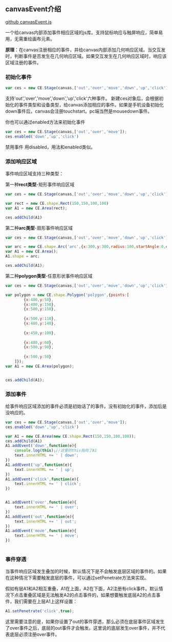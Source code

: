 
## canvasEvent介绍


[github canvasEvent.js](https://github.com/chocho-1115/canvasEvent/)

一个给canvas内部添加事件相应区域的js库。支持鼠标响应与触屏响应，简单易用，无需重绘画布元素。

**原理**：在canvas注册相应的事件，并给canvas内部添加几何响应区域。当交互发时，判断事件是否发生在几何响应区域。如果交互发生在几何响应区域时，响应该区域注册的事件。

### 初始化事件
``` javascript
var ces = new CE.Stage(canvas,['out','over','move','down','up','click']);
```
支持'out','over','move','down','up','click'六种事件。 新建ces对象后，会根据初始化的事件类型和设备类型，给canvas添加相应的事件。如果是手机设备初始化down事件后，canvas会注册touchstart。pc端当然是mousedown事件。

你也可以通过enabled方法来初始化事件
``` javascript
var ces = new CE.Stage(canvas,['out','over','move']);
ces.enabled('down','up','click')
```
禁用事件 用disabled，用法和enabled类似。

### 添加响应区域
事件响应区域支持三种类型：

第一种**rect类型**-矩形事件响应区域
``` javascript
var ces = new CE.Stage(canvas,['out','over','move','down','up','click']);

var rect = new CE.shape.Rect(150,150,100,100)
var A1 = new CE.Area(rect);

ces.addChild(A1)

```

第二种**arc类型**-扇形事件响应区域


``` javascript
var ces = new CE.Stage(canvas,['out','over','move','down','up','click']);

var arc = new CE.shape.Arc('arc',{x:300,y:300,radius:100,startAngle:0,endAngle:-90});
var A1 = new CE.Area();
A1.shape = arc;

ces.addChild(A1);


```

第二种**polygon类型**-任意形状事件响应区域


``` javascript
var ces = new CE.Stage(canvas,['out','over','move','down','up','click']);

var polygon = new CE.shape.Polygon('polygon',{points:[
		{x:400,y:50},
		{x:400,y:150},
		{x:500,y:150},
		
		{x:500,y:110},
		{x:480,y:140},
		
		{x:450,y:100},
		
		{x:480,y:60},
		{x:500,y:90},
		
		{x:500,y:50}
	]});
var A1 = new CE.Area(polygon);


ces.addChild(A1);
```

### 添加事件

给事件响应区域添加的事件必须是初始话了的事件。没有初始化的事件，添加后是没响应的。

``` javascript
var ces = new CE.Stage(canvas,['out','over','move']);
ces.enabled('down','up','click')

var A1 = new CE.Area(new CE.shape.Rect(150,150,100,100));
ces.addChild(A1)
A1.addEvent('down',function(e){
	console.log(this);//这里的this指向了A1
	text.innerHTML += ' | down';
})
A1.addEvent('up',function(e){
	text.innerHTML += ' | up';
})
A1.addEvent('click',function(e){
	text.innerHTML += ' | click';
})


A1.addEvent('over',function(e){
	text.innerHTML += ' | over';
})
A1.addEvent('out',function(e){
	text.innerHTML += ' | out';
})
A1.addEvent('move',function(e){
	text.innerHTML += ' | move';
})
	
```

### 事件穿透
当事件响应区域发生叠加的时候，默认情况下是不会触发底层区域的事件的。如果在这种情况下需要触发底层的事件，可以通过setPenetrate方法来实现。

假如有层A1和A2相互重叠，A1在上面，A2在下面，A2注册有click事件。默认情况下点击重叠区域是无法触发A2的点击事件的，如果想要触发底层A2的点击事件，我们需要在上层A1上这样设置：
``` javascript
A1.setPenetrate('click',true);

```
这里需要注意的是，如果你设置了out的事件穿透，那么必须在底层事件区域发生了over事件之后，底层的out事件才会触发。这里说的底层发生over事件，并不代表底层必须注册over事件。






